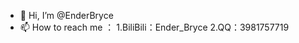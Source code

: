 - 👋 Hi, I’m @EnderBryce
- 📫 How to reach me ：
      1.BiliBili：Ender_Bryce
      2.QQ：3981757719

<!---
EnderBryce/EnderBryce is a ✨ special ✨ repository because its `README.md` (this file) appears on your GitHub profile.
You can click the Preview link to take a look at your changes.
--->
